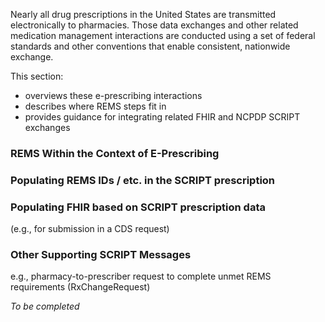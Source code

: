 Nearly all drug prescriptions in the United States are transmitted electronically to pharmacies. Those data exchanges and other related medication management interactions are conducted using a set of federal standards and other conventions that enable consistent, nationwide exchange.

This section: 
- overviews these e-prescribing interactions
- describes where REMS steps fit in
- provides guidance for integrating related FHIR and NCPDP SCRIPT exchanges


### REMS Within the Context of E-Prescribing

### Populating REMS IDs / etc. in the SCRIPT prescription

### Populating FHIR based on SCRIPT prescription data 
(e.g., for submission in a CDS request)

### Other Supporting SCRIPT Messages
e.g., pharmacy-to-prescriber request to complete unmet REMS requirements (RxChangeRequest)

<p></p>

_To be completed_
<p></p>


